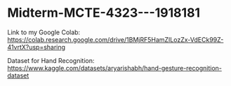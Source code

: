 # Midterm-MCTE-4323---1918181

Link to my Google Colab: https://colab.research.google.com/drive/1BMjRF5HamZILozZx-VdECk99Z-41vrtX?usp=sharing

Dataset for Hand Recognition: https://www.kaggle.com/datasets/aryarishabh/hand-gesture-recognition-dataset
